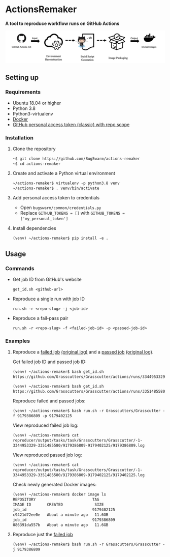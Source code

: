 # ActionsRemaker
**A tool to reproduce workflow runs on GitHub Actions**

![ActionsRemaker](./figures/actions-remaker.png)

## Setting up

### Requirements

* Ubuntu 18.04 or higher
* Python 3.8
* Python3-virtualenv
* [Docker](https://docs.docker.com/engine/install/ubuntu/)
* [GitHub personal access token (classic) with repo scope](https://docs.github.com/en/authentication/keeping-your-account-and-data-secure/creating-a-personal-access-token)

### Installation

1. Clone the repository
    ```shell
    ~$ git clone https://github.com/BugSwarm/actions-remaker
    ~$ cd actions-remaker
    ```

2. Create and activate a Python virtual environment
    ```shell
    ~/actions-remaker$ virtualenv -p python3.8 venv
    ~/actions-remaker$ . venv/bin/activate
    ```

3. Add personal access token to credentials
   - Open `bugswarm/common/credentials.py`
   - Replace `GITHUB_TOKENS = []` with `GITHUB_TOKENS = ['my_personal_token']`


4. Install dependencies
    ```shell
    (venv) ~/actions-remaker$ pip install -e .
    ```

## Usage

### Commands

- Get job ID from GitHub's website
    ```shell
    get_id.sh <github-url>
    ```
- Reproduce a single run with job ID
    ```shell
    run.sh -r <repo-slug> -j <job-id>
    ```
- Reproduce a fail-pass pair
    ```shell
    run.sh -r <repo-slug> -f <failed-job-id> -p <passed-job-id>
    ```


### Examples

1. Reproduce a [failed job](https://github.com/Grasscutters/Grasscutter/actions/runs/3344953329/jobs/5552953144) [(original log)](reproducer/intermediates/orig_logs/9179386809-orig.log) and a [passed job](https://github.com/Grasscutters/Grasscutter/actions/runs/3351485580/jobs/5552966102) [(original log)](reproducer/intermediates/orig_logs/9179402125-orig.log).

    Get failed job ID and passed job ID:
    ``` shell
    (venv) ~/actions-remaker$ bash get_id.sh https://github.com/Grasscutters/Grasscutter/actions/runs/3344953329
    ```
    ``` shell
    (venv) ~/actions-remaker$ bash get_id.sh https://github.com/Grasscutters/Grasscutter/actions/runs/3351485580
    ```
    Reproduce failed and passed jobs:
    ``` shell
    (venv) ~/actions-remaker$ bash run.sh -r Grasscutters/Grasscutter -f 9179386809 -p 9179402125
    ```
    View reproduced failed job log:
    ```shell
    (venv) ~/actions-remaker$ cat reproducer/output/tasks/task/Grasscutters/Grasscutter/-1-3344953329-3351485580/9179386809-9179402125/9179386809.log
    ```
    View reproduced passed job log:
    ```shell
    (venv) ~/actions-remaker$ cat reproducer/output/tasks/task/Grasscutters/Grasscutter/-1-3344953329-3351485580/9179386809-9179402125/9179402125.log
    ```
    Check newly generated Docker images:
    ```shell
    (venv) ~/actions-remaker$ docker image ls
    REPOSITORY                         TAG                                       IMAGE ID       CREATED              SIZE
    job_id                             9179402125                                c9421d72ee0e   About a minute ago   11.6GB
    job_id                             9179386809                                086391da557b   About a minute ago   11.6GB
    ```
2. Reproduce just the [failed job](https://github.com/Grasscutters/Grasscutter/actions/runs/3344953329/jobs/5552953144)
    ``` shell
    (venv) ~/actions-remaker$ bash run.sh -r Grasscutters/Grasscutter -j 9179386809
    ```
